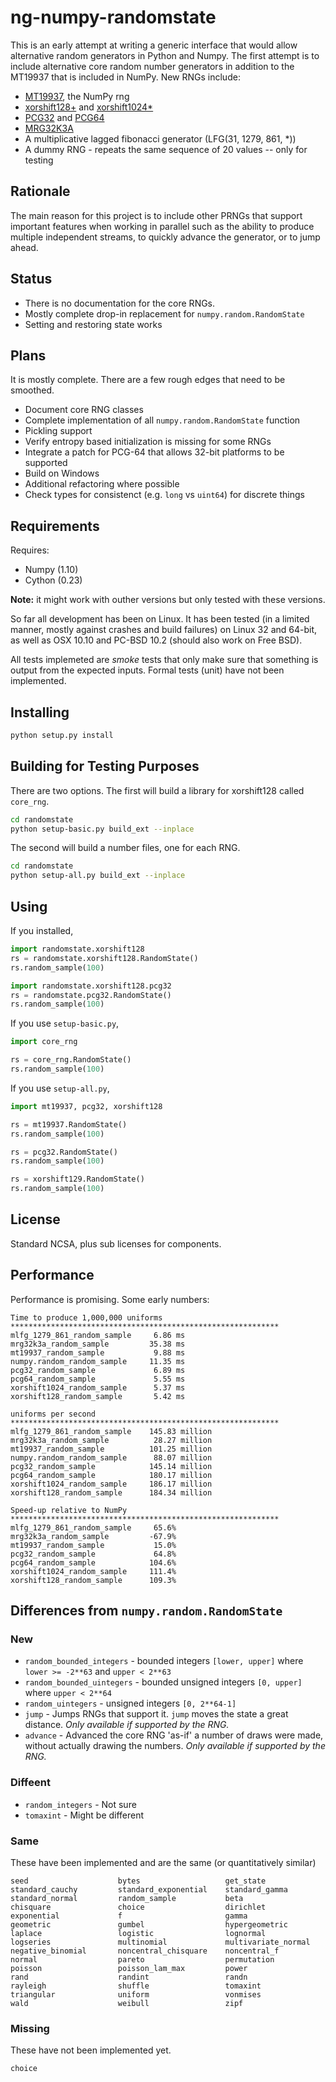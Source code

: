 # ng-numpy-randomstate

This is an early attempt at writing a generic interface that would allow 
alternative random generators in Python and Numpy. The first attempt is 
to include alternative core random number generators in addition to the 
MT19937 that is included in NumPy. New RNGs include:

* [MT19937](https://github.com/numpy/numpy/blob/master/numpy/random/mtrand/),
 the NumPy rng
* [xorshift128+](http://xorshift.di.unimi.it/) and 
[xorshift1024*](http://xorshift.di.unimi.it/)
* [PCG32](http://www.pcg-random.org/) and [PCG64](http:w//www.pcg-random.org/)
* [MRG32K3A](http://simul.iro.umontreal.ca/rng)
* A multiplicative lagged fibonacci generator (LFG(31, 1279, 861, *))
* A dummy RNG  - repeats the same sequence of 20 values -- only for testing

## Rationale
The main reason for this project is to include other PRNGs 
that support important features when working in parallel such
as the ability to produce multiple independent streams, to 
quickly advance the generator, or to jump ahead.

## Status

* There is no documentation for the core RNGs.
* Mostly complete drop-in replacement for `numpy.random.RandomState` 
* Setting and restoring state works

## Plans
It is mostly complete.  There are a few rough edges that need to be smoothed.
  
  * Document core RNG classes
  * Complete implementation of all `numpy.random.RandomState` function
  * Pickling support
  * Verify entropy based initialization is missing for some RNGs
  * Integrate a patch for PCG-64 that allows 32-bit platforms to be supported
  * Build on Windows
  * Additional refactoring where possible
  * Check types for consistenct (e.g. `long` vs `uint64`) for discrete things 

## Requirements
Requires:

  * Numpy (1.10)
  * Cython (0.23)

**Note:** it might work with outher versions but only tested with these 
versions. 

So far all development has been on Linux. It has been tested (in a limited 
manner, mostly against crashes and build failures) on Linux 32 and 64-bit, 
as well as OSX 10.10 and PC-BSD 10.2 (should also work on Free BSD).

All tests implemeted are _smoke_ tests that only make sure that something is 
output from the expected inputs. Formal tests (unit) have not been implemented.

## Installing

```bash
python setup.py install
```

## Building for Testing Purposes

There are two options.  The first will build a library for xorshift128 called
`core_rng`.  

```bash
cd randomstate
python setup-basic.py build_ext --inplace
```

The second will build a number files, one for each RNG.

```bash
cd randomstate
python setup-all.py build_ext --inplace
```

## Using
If you installed,

```python
import randomstate.xorshift128
rs = randomstate.xorshift128.RandomState()
rs.random_sample(100)

import randomstate.xorshift128.pcg32
rs = randomstate.pcg32.RandomState()
rs.random_sample(100)
```

If you use `setup-basic.py`, 

```python
import core_rng

rs = core_rng.RandomState()
rs.random_sample(100)
```

If you use `setup-all.py`, 

```python
import mt19937, pcg32, xorshift128

rs = mt19937.RandomState()
rs.random_sample(100)

rs = pcg32.RandomState()
rs.random_sample(100)

rs = xorshift129.RandomState()
rs.random_sample(100)
```

## License
Standard NCSA, plus sub licenses for components.

## Performance
Performance is promising.  Some early numbers:

```
Time to produce 1,000,000 uniforms
************************************************************
mlfg_1279_861_random_sample     6.86 ms
mrg32k3a_random_sample         35.38 ms
mt19937_random_sample           9.88 ms
numpy.random_random_sample     11.35 ms
pcg32_random_sample             6.89 ms
pcg64_random_sample             5.55 ms
xorshift1024_random_sample      5.37 ms
xorshift128_random_sample       5.42 ms

uniforms per second
************************************************************
mlfg_1279_861_random_sample    145.83 million
mrg32k3a_random_sample          28.27 million
mt19937_random_sample          101.25 million
numpy.random_random_sample      88.07 million
pcg32_random_sample            145.14 million
pcg64_random_sample            180.17 million
xorshift1024_random_sample     186.17 million
xorshift128_random_sample      184.34 million

Speed-up relative to NumPy
************************************************************
mlfg_1279_861_random_sample     65.6%
mrg32k3a_random_sample         -67.9%
mt19937_random_sample           15.0%
pcg32_random_sample             64.8%
pcg64_random_sample            104.6%
xorshift1024_random_sample     111.4%
xorshift128_random_sample      109.3%
```

## Differences from `numpy.random.RandomState`

### New

* `random_bounded_integers` - bounded integers `[lower, upper]` where `lower >= -2**63` 
and `upper < 2**63`
* `random_bounded_uintegers` - bounded unsigned integers `[0, upper]` 
where `upper < 2**64`
* `random_uintegers` - unsigned integers `[0, 2**64-1]` 
* `jump` - Jumps RNGs that support it.  `jump` moves the state a great 
distance. _Only available if supported by the RNG._
* `advance` - Advanced the core RNG 'as-if' a number of draws were made, 
without actually drawing the numbers. _Only available if supported by the RNG._

### Diffeent

* `random_integers` - Not sure
* `tomaxint` - Might be different

### Same

These have been implemented and are the same (or quantitatively similar)

```
seed                    bytes                   get_state 
standard_cauchy         standard_exponential    standard_gamma 
standard_normal         random_sample           beta
chisquare               choice                  dirichlet
exponential             f                       gamma
geometric               gumbel                  hypergeometric
laplace                 logistic                lognormal
logseries               multinomial             multivariate_normal
negative_binomial       noncentral_chisquare    noncentral_f
normal                  pareto                  permutation
poisson                 poisson_lam_max         power
rand                    randint                 randn   
rayleigh                shuffle                 tomaxint    
triangular              uniform                 vonmises
wald                    weibull                 zipf
```

### Missing

These have not been implemented yet.

```
choice
```
